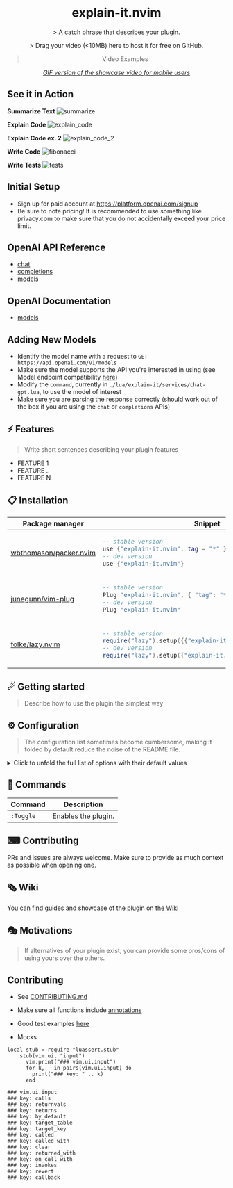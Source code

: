 <p align="center">
  <h1 align="center">explain-it.nvim</h2>
</p>

<p align="center">
    > A catch phrase that describes your plugin.
</p>

<div align="center">
    > Drag your video (<10MB) here to host it for free on GitHub.
</div>

<div align="center">

> Video Examples

_[GIF version of the showcase video for mobile users](SHOWCASE_GIF_LINK)_

</div>

## See it in Action

**Summarize Text**
![summarize](https://sos2-images.trevorfacer.com/gifs/summarize.gif)

**Explain Code**
![explain_code](https://sos2-images.trevorfacer.com/gifs/explain_code.gif)

**Explain Code ex. 2**
![explain_code_2](https://sos2-images.trevorfacer.com/gifs/explain_code_2.gif)

**Write Code**
![fibonacci](https://sos2-images.trevorfacer.com/gifs/write_fibonacci.gif)

**Write Tests**
![tests](https://sos2-images.trevorfacer.com/gifs/speed_up.gif)

## Initial Setup

* Sign up for paid account at https://platform.openai.com/signup
* Be sure to note pricing! It is recommended to use something like privacy.com to make sure that you do not accidentally exceed your price limit.

## OpenAI API Reference

* [chat](https://platform.openai.com/docs/api-reference/chat)
* [completions](https://platform.openai.com/docs/api-reference/completions)
* [models](https://platform.openai.com/docs/api-reference/models)

## OpenAI Documentation

* [models](https://platform.openai.com/docs/models/overview)

## Adding New Models

* Identify the model name with a request to `GET https://api.openai.com/v1/models`
* Make sure the model supports the API you're interested in using (see Model endpoint compatibility [here](https://platform.openai.com/docs/models/model-endpoint-compatibility))
* Modify the `command`, currently in `./lua/explain-it/services/chat-gpt.lua`, to use the model of interest
* Make sure you are parsing the response correctly (should work out of the box if you are using the `chat` or `completions` APIs)

## ⚡️ Features

> Write short sentences describing your plugin features

- FEATURE 1
- FEATURE ..
- FEATURE N

## 📋 Installation

<div align="center">
<table>
<thead>
<tr>
<th>Package manager</th>
<th>Snippet</th>
</tr>
</thead>
<tbody>
<tr>
<td>

[wbthomason/packer.nvim](https://github.com/wbthomason/packer.nvim)

</td>
<td>

```lua
-- stable version
use {"explain-it.nvim", tag = "*" }
-- dev version
use {"explain-it.nvim"}
```

</td>
</tr>
<tr>
<td>

[junegunn/vim-plug](https://github.com/junegunn/vim-plug)

</td>
<td>

```lua
-- stable version
Plug "explain-it.nvim", { "tag": "*" }
-- dev version
Plug "explain-it.nvim"
```

</td>
</tr>
<tr>
<td>

[folke/lazy.nvim](https://github.com/folke/lazy.nvim)

</td>
<td>

```lua
-- stable version
require("lazy").setup({{"explain-it.nvim", version = "*"}})
-- dev version
require("lazy").setup({"explain-it.nvim"})
```

</td>
</tr>
</tbody>
</table>
</div>

## ☄ Getting started

> Describe how to use the plugin the simplest way

## ⚙ Configuration

> The configuration list sometimes become cumbersome, making it folded by default reduce the noise of the README file.

<details>
<summary>Click to unfold the full list of options with their default values</summary>

> **Note**: The options are also available in Neovim by calling `:h explain-it.options`

</details>

## 🧰 Commands

|   Command   |         Description        |
|-------------|----------------------------|
|  `:Toggle`  |     Enables the plugin.    |

## ⌨ Contributing

PRs and issues are always welcome. Make sure to provide as much context as possible when opening one.

## 🗞 Wiki

You can find guides and showcase of the plugin on [the Wiki](https://github.com/trevor/explain-it.nvim/wiki)

## 🎭 Motivations

> If alternatives of your plugin exist, you can provide some pros/cons of using yours over the others.

## Contributing

* See [CONTRIBUTING.md](./CONTRIBUTING.md)
* Make sure all functions include [annotations](https://github.com/LuaLS/lua-language-server/wiki/Annotations)
* Good test examples [here](https://github.com/terrortylor/neovim-environment/blob/045830ffd6ec19b280834fb4ecbdd8f6b36849ba/lua/spec/util/buffer_spec.lua)

* Mocks

```
local stub = require "luassert.stub"
    stub(vim.ui, "input")
      vim.print("### vim.ui.input")
      for k, _ in pairs(vim.ui.input) do
        print("### key: " .. k)
      end

### vim.ui.input
### key: calls
### key: returnvals
### key: returns
### key: by_default
### key: target_table
### key: target_key
### key: called
### key: called_with
### key: clear
### key: returned_with
### key: on_call_with
### key: invokes
### key: revert
### key: callback
```
